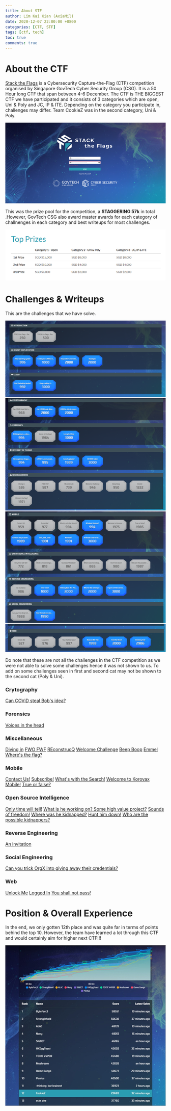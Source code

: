 ```yaml
---
title: About STF
author: Lim Kai Xian (AxiaMil)
date: 2020-12-07 22:00:00 +0800
categories: [CTF, STF]
tags: [ctf, tech]
toc: true
comments: true
---
```


# About the CTF

[Stack the Flags](https://ctf.tech.gov.sg/) is a Cybersecurity Capture-the-Flag (CTF) competition organised by Singapore GovTech Cyber Security Group (CSG). It is a 50 Hour long CTF that span between 4-6 December.
The CTF is THE BIGGEST CTF we have participated and it consists of 3 categories which are open, Uni & Poly and JC, IP & ITE. Depending on the category you participate in, challenges may differ. 
Team CookieZ was in the second category, Uni & Poly.

![upload-image](/assets/img/blog/About-STF/cover.png)

This was the prize pool for the competition, a **STAGGERING 57k** in total .However, GovTech CSG also award master awards for each category of challnenges in each category and best writeups for most challenges.

![upload-image](/assets/img/blog/About-STF/prize-pool.png)

# Challenges & Writeups

This are the challenges that we have solve.

![upload-image](/assets/img/blog/About-STF/1.png)
![upload-image](/assets/img/blog/About-STF/2.png)
![upload-image](/assets/img/blog/About-STF/3.png)
![upload-image](/assets/img/blog/About-STF/4.png)

Do note that these are not all the challenges in the CTF competition as we were not able to solve some challenges hence it was not shown to us. To add on some challenges seen in first 
and second cat may not be shown to the second cat (Poly & Uni).

### Crytography
[Can COViD steal Bob's idea?]()

### Forensics
[Voices in the head]()

### Miscellaneous
[Diving in]()
[FWO FWF]()
[REconstrucQ]()
[Welcome Challenge]()
[Beep Boop]()
[Emmel]()
[Where's the flag?]()

### Mobile
[Contact Us!]()
[Subscribe!]()
[What's with the Search!]()
[Welcome to Korovax Mobile!]()
[True or false?]()

### Open Source Intelligence
[Only time will tell!]()
[What is he working on? Some high value project?]()
[Sounds of freedom!]()
[Where was he kidnapped?]()
[Hunt him down!]()
[Who are the possible kidnappers?]()

### Reverse Engineering
[An invitation]()

### Social Engineering
[Can you trick OrgX into giving away their credentials?]()

### Web
[Unlock Me]()
[Logged In]()
[You shall not pass!](/posts/STF-You-shall-not-pass!/)

# Position & Overall Experience

In the end, we only gotten 12th place and was quite far in terms of points behind the top 10. However, the team have learned a lot through this CTF and would certainly aim for higher next CTF!!!

![upload-image](/assets/img/blog/About-STF/score.png)
 